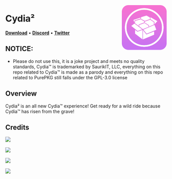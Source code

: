 <p align="right">
  <img align="right" height="140" src="https://github.com/Lrdsnow/cydia2/blob/main/PrettyIcon.png?raw=true" alt="Cydia² Logo" style="float: right; border-radius: 10px;"/>
</p>

<h1 align="left">Cydia²</h1>

<p align="left">
  <strong><a href="https://github.com/Lrdsnow/cydia2/releases/latest">Download</a></strong>
  •
  <strong><a href="https://discord.gg/cCSwxqdvzx">Discord</a></strong>
  •
  <strong><a href="https://twitter.com/Lrdsnow101">Twitter</a></strong>
</p>

## NOTICE:

- Please do not use this, it is a joke project and meets no quality standards, Cydia™ is trademarked by SaurikIT, LLC, everything on this repo related to Cydia™ is made as a parody and everything on this repo related to PurePKG still falls under the GPL-3.0 license

## Overview

Cydia² is an all new Cydia™ experience! Get ready for a wild ride because Cydia™ has risen from the grave!

## Credits

<a href="https://github.com/Lrdsnow"><img src="https://img.shields.io/static/v1?style=social&message=Main Developer&logo=github&logoColor=000000&label=Lrdsnow" /></a>

<a href="https://github.com/saurik"><img src="https://img.shields.io/static/v1?style=social&message=Cydia™&logo=github&logoColor=000000&label=SaurikIT" /></a>

<a href="https://github.com/Sileo"><img src="https://img.shields.io/static/v1?style=social&message=APT Wrapper&logo=github&logoColor=000000&label=Sileo" /></a>

<a href="https://icons8.com"><img src="https://img.shields.io/static/v1?style=social&message=Plumpy Icons&logo=icons8&logoColor=1FB141&label=icons8" /></a>
